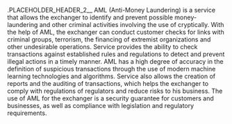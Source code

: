 .PLACEHOLDER_HEADER_2__ AML (Anti-Money Laundering) is a service that allows the exchanger to identify and prevent possible money-laundering and other criminal activities involving the use of cryptically. With the help of AML, the exchanger can conduct customer checks for links with criminal groups, terrorism, the financing of extremist organizations and other undesirable operations. Service provides the ability to check transactions against established rules and regulations to detect and prevent illegal actions in a timely manner. AML has a high degree of accuracy in the definition of suspicious transactions through the use of modern machine learning technologies and algorithms. Service also allows the creation of reports and the auditing of transactions, which helps the exchanger to comply with regulations of regulators and reduce risks to his business. The use of AML for the exchanger is a security guarantee for customers and businesses, as well as compliance with legislation and regulatory requirements.